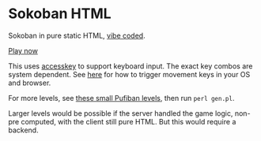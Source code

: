 # Sokoban HTML

Sokoban in pure static HTML, [vibe coded](https://chatgpt.com/c/67f4394f-7d58-8012-86bd-660087b70d3f).

[Play now](https://ggorlen.github.io/html-sokoban/game/state_00000.html)

This uses [accesskey](https://developer.mozilla.org/en-US/docs/Web/HTML/Global_attributes/accesskey) to support keyboard input. The exact key combos are system dependent. See [here](https://developer.mozilla.org/en-US/docs/Web/HTML/Global_attributes/accesskey) for how to trigger movement keys in your OS and browser.

For more levels, see [these small Pufiban levels](https://github.com/festoni/SokobanSolvers/blob/master/levels/), then run `perl gen.pl`.

Larger levels would be possible if the server handled the game logic, non-pre computed, with the client still pure HTML. But this would require a backend.
